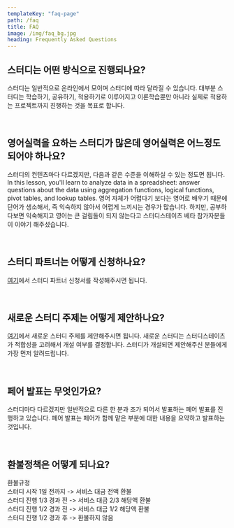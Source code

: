 ```yaml
---
templateKey: "faq-page"
path: /faq
title: FAQ
image: /img/faq_bg.jpg
heading: Frequently Asked Questions
---
```


## 스터디는 어떤 방식으로 진행되나요?

스터디는 일반적으로 온라인에서 모이며 스터디에 따라 달라질 수 있습니다. 대부분 스터디는 학습하기, 공유하기, 적용하기로 이루어지고 이론학습뿐만 아니라 실제로 적용하는 프로젝트까지 진행하는 것을 목표로 합니다.

<br />

## 영어실력을 요하는 스터디가 많은데 영어실력은 어느정도 되어야 하나요?

스터디의 컨텐츠마다 다르겠지만, 다음과 같은 수준을 이해하실 수 있는 정도면 됩니다. In this lesson, you'll learn to analyze data in a spreadsheet: answer questions about the data using aggregation functions, logical functions, pivot tables, and lookup tables. 영어 자체가 어렵다기 보다는 영어로 배우기 때문에 단어가 생소해서, 즉 익숙하지 않아서 어렵게 느끼시는 경우가 많습니다. 하지만, 공부하다보면 익숙해지고 영어는 큰 걸림돌이 되지 않는다고 스터디스테이츠 베타 참가자분들이 이야기 해주셨습니다.

<br />

## 스터디 파트너는 어떻게 신청하나요?

[여기](http://bit.ly/2ICJPGS)에서 스터디 파트너 신청서를 작성해주시면 됩니다.

<br />

## 새로운 스터디 주제는 어떻게 제안하나요?

[여기](http://bit.ly/2CzEPhN)에서 새로운 스터디 주제를 제안해주시면 됩니다. 새로운 스터디는 스터디스테이츠가 적합성을 고려해서 개설 여부를 결정합니다. 스터디가 개설되면 제안해주신 분들에게 가장 먼저 알려드립니다.

<br />

## 페어 발표는 무엇인가요?

스터디마다 다르겠지만 일반적으로 다른 한 분과 조가 되어서 발표하는 페어 발표를 진행하고 있습니다. 페어 발표는 페어가 함께 맡은 부분에 대한 내용을 요약하고 발표하는 것입니다.

<br />

## 환불정책은 어떻게 되나요?

환불규정  
스터디 시작 1일 전까지 -> 서비스 대금 전액 환불  
스터디 진행 1/3 경과 전 -> 서비스 대금 2/3 해당액 환불  
스터디 진행 1/2 경과 전 -> 서비스 대금 1/2 해당액 환불  
스터디 진행 1/2 경과 후 -> 환불하지 않음
